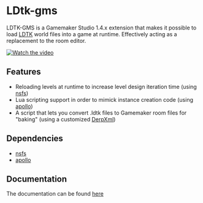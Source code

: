# LDtk-gms
LDTK-GMS is a Gamemaker Studio 1.4.x extension that makes it possible to load [LDTK](https://ldtk.io/")
world files into a game at runtime. Effectively acting as a replacement to the room editor.

[![Watch the video](https://img.youtube.com/vi/iGASs6KwU2M?si=nmFCrBmMHERrQHcl/hqdefault.jpg)](https://www.youtube.com/embed/iGASs6KwU2M?si=nmFCrBmMHERrQHcl)

## Features
- Reloading levels at runtime to increase level design iteration time (using [nsfs](https://yellowafterlife.itch.io/gamemaker-nsfs))
- Lua scripting support in order to mimick instance creation code (using [apollo](https://yellowafterlife.itch.io/gamemaker-lua))
- A script that lets you convert .ldtk files to Gamemaker room files for "baking" (using a customized [DerpXml](https://github.com/patrickgh3/DerpXml))

## Dependencies
- [nsfs](https://yellowafterlife.itch.io/gamemaker-nsfs)
- [apollo](https://yellowafterlife.itch.io/gamemaker-lua)

## Documentation
The documentation can be found [here](https://synthasmagoria.github.io/LDtk-GMS/)